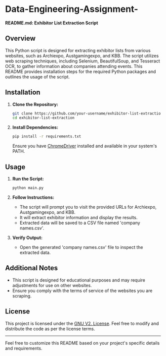 # Data-Engineering-Assignment-


**README.md: Exhibitor List Extraction Script**

## Overview

This Python script is designed for extracting exhibitor lists from various websites, such as Archiexpo, Austgamingexpo, and KBB. The script utilizes web scraping techniques, including Selenium, BeautifulSoup, and Tesseract OCR, to gather information about companies attending events. This README provides installation steps for the required Python packages and outlines the usage of the script.

## Installation

1. **Clone the Repository:**
   ```bash
   git clone https://github.com/your-username/exhibitor-list-extraction.git
   cd exhibitor-list-extraction
   ```

2. **Install Dependencies:**
   ```bash
   pip install -r requirements.txt
   ```

   Ensure you have [ChromeDriver](https://sites.google.com/chromium.org/driver/) installed and available in your system's PATH.

## Usage

1. **Run the Script:**
   ```bash
   python main.py
   ```

2. **Follow Instructions:**
   - The script will prompt you to visit the provided URLs for Archiexpo, Austgamingexpo, and KBB.
   - It will extract exhibitor information and display the results.
   - Extracted data will be saved to a CSV file named 'company names.csv'.

3. **Verify Output:**
   - Open the generated 'company names.csv' file to inspect the extracted data.

## Additional Notes

- This script is designed for educational purposes and may require adjustments for use on other websites.
- Ensure you comply with the terms of service of the websites you are scraping.

## License

This project is licensed under the [GNU V2. License](LICENSE). Feel free to modify and distribute the code as per the license terms.

---

Feel free to customize this README based on your project's specific details and requirements.
